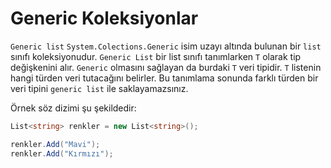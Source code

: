 # **Generic Koleksiyonlar**


`Generic list` `System.Colections.Generic` isim uzayı altında bulunan bir `list` sınıfı koleksiyonudur. `Generic List` bir list sınıfı tanımlarken `T` olarak tip değişkenini alır. `Generic` olmasını sağlayan da burdaki `T` veri tipidir. `T` listenin hangi türden veri tutacağını belirler. Bu tanımlama sonunda farklı türden bir veri tipini `generic list` ile saklayamazsınız.



Örnek söz dizimi şu şekildedir:

```csharp
List<string> renkler = new List<string>();

renkler.Add("Mavi");
renkler.Add("Kırmızı");
```